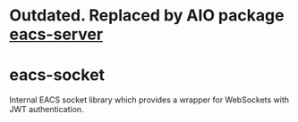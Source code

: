 # Outdated. Replaced by AIO package [eacs-server](https://github.com/chemicstry/eacs-server)

# eacs-socket

Internal EACS socket library which provides a wrapper for WebSockets with JWT authentication.
